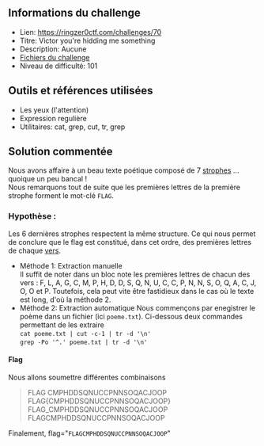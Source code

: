 ## Informations du challenge
- Lien: https://ringzer0ctf.com/challenges/70
- Titre: Victor you're hidding me something  
- Description: Aucune
- [Fichiers du challenge](https://github.com/nanamou224/Become-a-CTF-player/blob/main/Steganography%20%26%20Steganalysis/Steganalysis/Text%20Steganalysis/Ringzer0ctf/Victor%20you're%20hidding%20me%20something/Ressources/poeme.txt)
- Niveau de difficulté: 101


## Outils et références utilisées
- Les yeux (l'attention)
- Expression regulière
- Utilitaires: cat, grep, cut, tr, grep


## Solution commentée 
Nous avons affaire à un beau texte poétique composé de 7 [strophes](https://fr.wikipedia.org/wiki/Strophe) ... quoique un peu bancal !  
Nous remarquons tout de suite que les premières lettres de la première strophe forment le mot-clé `FLAG`.
### Hypothèse :   
Les 6 dernières strophes respectent la même structure. Ce qui nous permet de conclure que le flag est constitué, dans cet ordre, des premières lettres de chaque [vers](https://fr.vikidia.org/wiki/Vers).  
- Méthode 1: Extraction manuelle  
Il suffit de noter dans un bloc note les premières lettres de chacun des vers : F, L, A, G, C, M, P, H, D, D, S, Q, N, U, C, C, P, N, N, S, O, Q, A, C, J, O, O et P.  Toutefois, cela peut vite être fastidieux dans le cas où le texte est long, d'où la méthode 2.  
- Méthode 2: Extraction automatique
Nous commençons par enegistrer le poème dans un fichier (ici `poeme.txt`). Ci-dessous deux commandes permettant de les extraire  
`cat poeme.txt | cut -c-1 | tr -d '\n'`  
`grep -Po '^.' poeme.txt | tr -d '\n'`  


#### Flag  
Nous allons soumettre différentes combinaisons   
>  FLAG CMPHDDSQNUCCPNNSOQACJOOP 
>  FLAG{CMPHDDSQNUCCPNNSOQACJOOP}  
>  FLAG_CMPHDDSQNUCCPNNSOQACJOOP   
>  FLAGCMPHDDSQNUCCPNNSOQACJOOP 

Finalement, flag="`FLAGCMPHDDSQNUCCPNNSOQACJOOP`"
